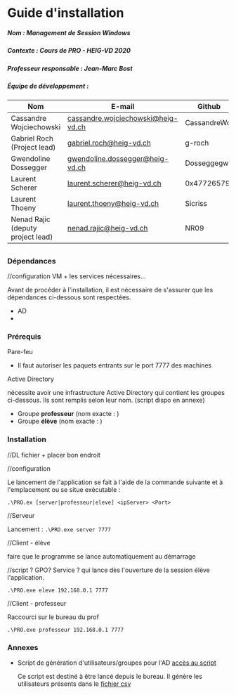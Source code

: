 # Guide d'installation

##### Nom : Management de Session Windows

##### Contexte : Cours de PRO - HEIG-VD 2020

##### Professeur responsable : Jean-Marc Bost

##### Équipe de développement :

| Nom                               | E-mail                                                       | Github       |
| --------------------------------- | ------------------------------------------------------------ | ------------ |
| Cassandre Wojciechowski           | [cassandre.wojciechowski@heig-vd.ch](mailto:cassandre.wojciechowski@heig-vd.ch) | CassandreWoj |
| Gabriel Roch (Project lead)       | [gabriel.roch@heig-vd.ch](mailto:gabriel.roch@heig-vd.ch)    | g-roch       |
| Gwendoline Dossegger              | [gwendoline.dossegger@heig-vd.ch](mailto:gwendoline.dossegger@heig-vd.ch) | Dosseggegw1  |
| Laurent Scherer                   | [laurent.scherer@heig-vd.ch](mailto:laurent.scherer@heig-vd.ch) | 0x47726579   |
| Laurent Thoeny                    | [laurent.thoeny@heig-vd.ch](mailto:laurent.thoeny@heig-vd.ch) | Sicriss      |
| Nenad Rajic (deputy project lead) | [nenad.rajic@heig-vd.ch](mailto:nenad.rajic@heig-vd.ch)      | NR09         |

## 

### Dépendances

//configuration VM + les services nécessaires...

Avant de procéder à l'installation, il est nécessaire de s'assurer que les dépendances ci-dessous sont respectées.

* AD
* 



### Prérequis

Pare-feu

- Il faut autoriser les paquets entrants sur le port 7777 des machines

  

Active Directory

nécessite avoir une infrastructure Active Directory qui contient les groupes ci-dessous. Ils sont remplis selon leur nom. (script dispo en annexe)

- Groupe **professeur** (nom exacte : )
- Groupe **élève** (nom exacte : )



### Installation

//DL fichier + placer bon endroit

//configuration



Le lancement de l'application se fait à l'aide de la commande suivante et à l'emplacement ou se situe exécutable :

``.\PRO.ex [server|professeur|eleve] <ipServer> <Port>``





//Serveur

Lancement : ``.\PRO.exe server 7777``



//Client - élève

faire que le programme se lance automatiquement au démarrage

//script ? GPO? Service ? qui lance dès l'ouverture de la session élève l'application. 

``.\PRO.exe eleve 192.168.0.1 7777``



//Client - professeur 

Raccourci sur le bureau du prof

``.\PRO.exe professeur 192.168.0.1 7777``



### Annexes

- Script de génération d'utilisateurs/groupes pour l'AD  [accès au script]( https://github.com/HEIGVD-PRO-A-07/HEIGVD-PRO-A-07-Documentation/blob/master/manuelInstallation/script_AD.ps) 

  Ce script est destiné à être lancé depuis le bureau. Il génère les utilisateurs présents dans le [fichier csv]()  



